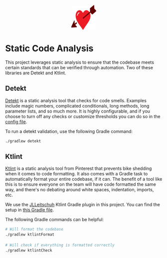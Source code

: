 <div align="center">
  <a href="https://github.com/Android-Battalion/DateMe">
    <img src="../docs/assets/logo/official_logo.svg" alt="Logo" width="80" height="80">
  </a>
</div>

# Static Code Analysis

This project leverages static analysis to ensure that the codebase meets certain standards that can
be verified through automation. Two of these libraries are Detekt and Ktlint.

## Detekt

[Detekt](https://github.com/detekt/detekt) is a static analysis tool that checks for code smells.
Examples include magic numbers, complicated conditionals, long methods, long parameter lists, and so
much more. It is highly configurable, and if you choose to turn off any checks or customize
thresholds you can do so in the [config file](/config/detekt/detekt.yml).

To run a detekt validation, use the following Gradle command:

```bash
./gradlew detekt
```

## Ktlint

[Ktlint](https://github.com/pinterest/ktlint) is a static analysis tool from Pinterest that prevents
bike shedding when it comes to code formatting. It also comes with a Gradle task to automatically
format your entire codebase, if it can. The benefit of a tool like this is to ensure everyone on the
team will have code formatted the same way, and there's no debating around white spaces,
indentation, imports, etc.

We use the [JLLeitschuh](https://github.com/jlleitschuh/ktlint-gradle) Ktlint Gradle plugin in this
project. You can find the setup in [this Gradle file](/buildscripts/ktlint.gradle).

The following Gradle commands can be helpful:

```bash
# Will format the codebase
./gradlew ktlintFormat

# Will check if everything is formatted correctly
./gradlew ktlintCheck
```
